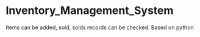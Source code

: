 # Inventory_Management_System
 Items can be added, sold, solds records can be checked. Based on python
